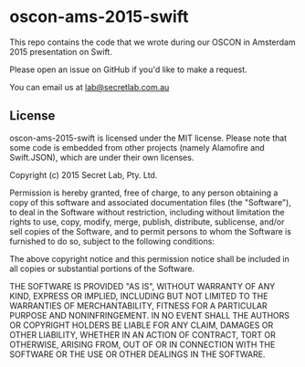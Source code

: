oscon-ams-2015-swift
====================

This repo contains the code that we wrote during our OSCON in Amsterdam 2015 presentation on Swift.

Please open an issue on GitHub if you'd like to make a request.

You can email us at [lab@secretlab.com.au](mailto:lab@secretlab.com.au)

## License

oscon-ams-2015-swift is licensed under the MIT license. Please note that some code is embedded from other projects (namely Alamofire and Swift.JSON), which are under their own licenses.

Copyright (c) 2015 Secret Lab, Pty. Ltd.

Permission is hereby granted, free of charge, to any person obtaining a copy of this software and associated documentation files (the "Software"), to deal in the Software without restriction, including without limitation the rights to use, copy, modify, merge, publish, distribute, sublicense, and/or sell copies of the Software, and to permit persons to whom the Software is furnished to do so, subject to the following conditions:

The above copyright notice and this permission notice shall be included in all copies or substantial portions of the Software.

THE SOFTWARE IS PROVIDED "AS IS", WITHOUT WARRANTY OF ANY KIND, EXPRESS OR IMPLIED, INCLUDING BUT NOT LIMITED TO THE WARRANTIES OF MERCHANTABILITY, FITNESS FOR A PARTICULAR PURPOSE AND NONINFRINGEMENT. IN NO EVENT SHALL THE AUTHORS OR COPYRIGHT HOLDERS BE LIABLE FOR ANY CLAIM, DAMAGES OR OTHER LIABILITY, WHETHER IN AN ACTION OF CONTRACT, TORT OR OTHERWISE, ARISING FROM, OUT OF OR IN CONNECTION WITH THE SOFTWARE OR THE USE OR OTHER DEALINGS IN THE SOFTWARE.
